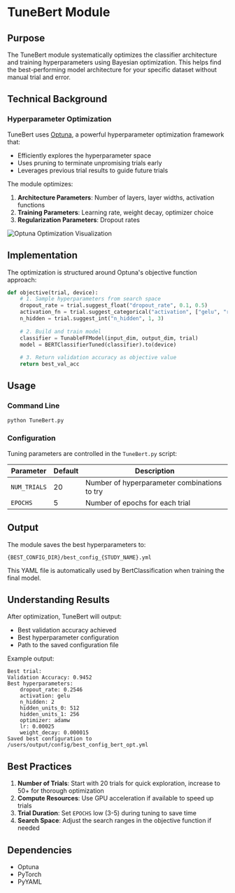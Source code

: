 # TuneBert Module

## Purpose

The TuneBert module systematically optimizes the classifier architecture and training hyperparameters using Bayesian optimization. This helps find the best-performing model architecture for your specific dataset without manual trial and error.

## Technical Background

### Hyperparameter Optimization

TuneBert uses [Optuna](https://optuna.org/), a powerful hyperparameter optimization framework that:
- Efficiently explores the hyperparameter space
- Uses pruning to terminate unpromising trials early
- Leverages previous trial results to guide future trials

The module optimizes:
1. **Architecture Parameters**: Number of layers, layer widths, activation functions
2. **Training Parameters**: Learning rate, weight decay, optimizer choice
3. **Regularization Parameters**: Dropout rates

![Optuna Optimization Visualization](uploads/optuna_visualization.png)

## Implementation

The optimization is structured around Optuna's objective function approach:

```python
def objective(trial, device):
    # 1. Sample hyperparameters from search space
    dropout_rate = trial.suggest_float("dropout_rate", 0.1, 0.5)
    activation_fn = trial.suggest_categorical("activation", ["gelu", "relu", "silu"])
    n_hidden = trial.suggest_int("n_hidden", 1, 3)
    
    # 2. Build and train model
    classifier = TunableFFModel(input_dim, output_dim, trial)
    model = BERTClassifierTuned(classifier).to(device)
    
    # 3. Return validation accuracy as objective value
    return best_val_acc
```

## Usage

### Command Line

```bash
python TuneBert.py
```

### Configuration

Tuning parameters are controlled in the `TuneBert.py` script:

| Parameter | Default | Description |
|-----------|---------|-------------|
| `NUM_TRIALS` | 20 | Number of hyperparameter combinations to try |
| `EPOCHS` | 5 | Number of epochs for each trial |

## Output

The module saves the best hyperparameters to:
```
{BEST_CONFIG_DIR}/best_config_{STUDY_NAME}.yml
```

This YAML file is automatically used by BertClassification when training the final model.

## Understanding Results

After optimization, TuneBert will output:
- Best validation accuracy achieved
- Best hyperparameter configuration
- Path to the saved configuration file

Example output:
```
Best trial:
Validation Accuracy: 0.9452
Best hyperparameters: 
    dropout_rate: 0.2546
    activation: gelu
    n_hidden: 2
    hidden_units_0: 512
    hidden_units_1: 256
    optimizer: adamw
    lr: 0.00025
    weight_decay: 0.000015
Saved best configuration to /users/output/config/best_config_bert_opt.yml
```

## Best Practices

1. **Number of Trials**: Start with 20 trials for quick exploration, increase to 50+ for thorough optimization
2. **Compute Resources**: Use GPU acceleration if available to speed up trials
3. **Trial Duration**: Set `EPOCHS` low (3-5) during tuning to save time
4. **Search Space**: Adjust the search ranges in the objective function if needed

## Dependencies

- Optuna
- PyTorch
- PyYAML
